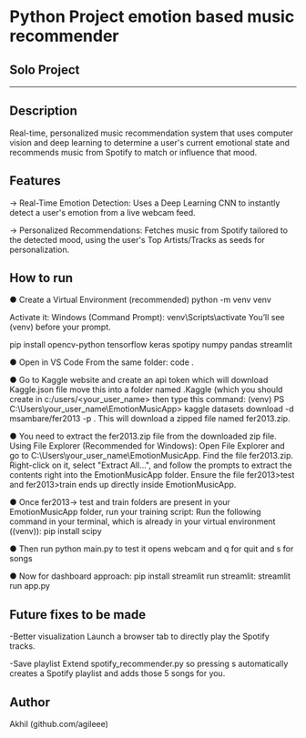 # Python Project emotion based music recommender 

## Solo Project

----------------------------------------------

## Description

Real-time, personalized music recommendation system that uses computer vision and deep learning to determine a user's current emotional state and recommends music from Spotify to match or influence that mood.

## Features

-> Real-Time Emotion Detection: Uses a Deep Learning CNN to instantly detect a user's emotion from a live webcam feed.

-> Personalized Recommendations: Fetches music from Spotify tailored to the detected mood, using the user's Top Artists/Tracks as seeds for personalization.

## How to run

● Create a Virtual Environment (recommended)
python -m venv venv

Activate it:
Windows (Command Prompt):
venv\Scripts\activate
You’ll see (venv) before your prompt.

pip install opencv-python tensorflow keras spotipy numpy pandas streamlit

● Open in VS Code
From the same folder:
code .

● Go to Kaggle website and create an api token which will download Kaggle.json file
move this into a folder named .Kaggle (which you should create in c:/users/<your_user_name>
then type this command:
(venv) PS C:\Users\your_user_name\EmotionMusicApp> kaggle datasets download -d msambare/fer2013 -p .
This will download a zipped file named fer2013.zip.

● You need to extract the fer2013.zip file from the downloaded zip file.
Using File Explorer (Recommended for Windows):
Open File Explorer and go to C:\Users\your_user_name\EmotionMusicApp.
Find the file fer2013.zip.
Right-click on it, select "Extract All...", and follow the prompts to extract the contents right into the EmotionMusicApp folder.
Ensure the file fer2013>test and fer2013>train ends up directly inside EmotionMusicApp.

● Once fer2013-> test and train folders are present in your EmotionMusicApp folder, run your training script:
Run the following command in your terminal, which is already in your virtual environment ((venv)):
pip install scipy

● Then run python main.py to test it 
opens webcam and q for quit and s for songs

● Now for dashboard approach:
pip install streamlit
run streamlit:
streamlit run app.py

## Future fixes to be made

-Better visualization
Launch a browser tab to directly play the Spotify tracks.

-Save playlist
Extend spotify_recommender.py so pressing s automatically creates a Spotify playlist and adds those 5 songs for you.

## Author

Akhil 
(github.com/agileee)
